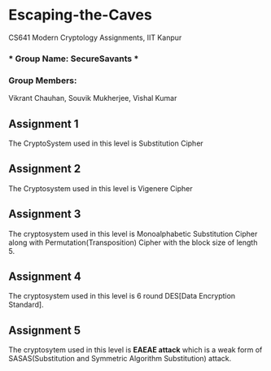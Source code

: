 # Escaping-the-Caves
CS641 Modern Cryptology Assignments, IIT Kanpur

### * Group Name: SecureSavants *
### Group Members:
Vikrant Chauhan, Souvik Mukherjee, Vishal Kumar

## Assignment 1
The CryptoSystem used in this level is Substitution Cipher

## Assignment 2
The Cryptosystem used in this level is Vigenere Cipher

## Assignment 3
The cryptosystem used in this level is Monoalphabetic Substitution Cipher along with Permutation(Transposition) Cipher with the block size of length 5.

## Assignment 4
The cryptosystem used in this level is 6 round DES[Data Encryption Standard].

## Assignment 5
The cryptosytem used in this level is **EAEAE attack** which is a weak form of SASAS(Substitution and Symmetric Algorithm Substitution) attack.

